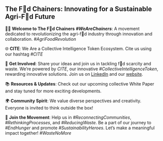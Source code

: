 ## The F🔗d Chainers: Innovating for a Sustainable Agri-F🔗d Future

🙋‍♂️ **Welcome to The F🔗d Chainers** ***#WeAreChainers***: A movement dedicated to revolutionizing the agri-f🔗d industry through innovation and collaboration. *#AgriFoodRevolution*

🌐 **CITE**: We Are a Collective Intelligence Token Ecosystem. Cite us using our hashtag *#CITE*

🌟 **Get Involved**: Share your ideas and join us in tackling f🔗d scarcity and waste. We’re powered by *CITE*, our innovative *#CollectiveIntelligenceToken*, rewarding innovative solutions. Join us on [LinkedIn](https://www.linkedin.com/company/the-food-chainers) and our [website](http://thefoodchainers.io).

📚 **Resources & Updates**: Check out our upcoming collective White Paper and stay tuned for more exciting developments.

🌍 **Community Spirit**: We value diverse perspectives and creativity. Everyone is invited to think outside the box!

🔗 **Join the Movement**: Help us in *#ReconnectingCommunities*, *#RethinkingProcesses*, and *#ReducingWaste*. Be a part of our journey to *#EndHunger* and promote *#SustainabilityHeroes*. Let’s make a meaningful impact together! *#WasteNoMore*

